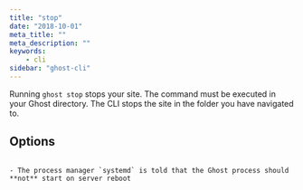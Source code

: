 ```yaml
---
title: "stop"
date: "2018-10-01"
meta_title: ""
meta_description: ""
keywords:
    - cli
sidebar: "ghost-cli"
---
```


Running `ghost stop` stops your site. The command must be executed in your Ghost directory. The CLI stops the site in the folder you have navigated to.

## Options

```--disable</strong></pre>

- The process manager `systemd` is told that the Ghost process should **not** start on server reboot
